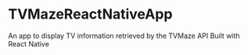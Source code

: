 # TVMazeReactNativeApp
An app to display TV information retrieved by the TVMaze API
Built with React Native
